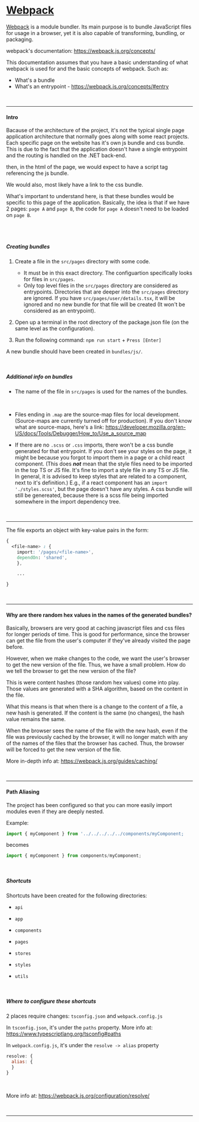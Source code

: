 # [Webpack](https://webpack.js.org/)

[Webpack](https://webpack.js.org/) is a module bundler. Its main purpose is to bundle JavaScript files for usage in a browser, yet it is also capable of transforming, bundling, or packaging.

webpack's documentation: https://webpack.js.org/concepts/

This documentation assumes that you have a basic understanding of what webpack is used for and the basic concepts of webpack. Such as:

- What's a bundle
- What's an entrypoint - https://webpack.js.org/concepts/#entry

<br>

---

#### Intro

Bacause of the architecture of the project, it's not the typical single page application architecture that normally goes along with some react projects. Each specific page on the website has it's own js bundle and css bundle.
This is due to the fact that the application doesn't have a single entrypoint and the routing is handled on the .NET back-end.

then, in the html of the page, we would expect to have a script tag referencing the js bundle.


We would also, most likely have a link to the css bundle.

What's important to understand here, is that these bundles would be specific to this page of the application. Basically, the idea is that if we have 2 pages: `page A` and `page B`, the code for `page A` doesn't need to be loaded on `page B`.

<br>


<br>

##### Creating bundles

1. Create a file in the `src/pages` directory with some code.

   - It must be in this exact directory. The configuartion specifically looks for files in `src/pages`.
   - Only top level files in the `src/pages` directory are considered as entrypoints. Directories that are deeper into the `src/pages` directory are ignored.
     If you have `src/pages/user/details.tsx`, it will be ignored and no new bundle for that file will be created (It won't be considered as an entrypoint).

2. Open up a terminal in the root directory of the package.json file (on the same level as the configuration).

3. Run the following command:
   `npm run start` + `Press [Enter]`

A new bundle should have been created in `bundles/js/`.

<br>

##### Additional info on bundles

- The name of the file in `src/pages` is used for the names of the bundles.

  <br>

- Files ending in `.map` are the source-map files for local development. (Source-maps are currently turned off for production).
  If you don't know what are source-maps, here's a link:
  https://developer.mozilla.org/en-US/docs/Tools/Debugger/How_to/Use_a_source_map
  <br>

- If there are no `.scss` or `.css` imports, there won't be a css bundle generated for that entrypoint.
  If you don't see your styles on the page, it might be because you forgot to import them in a page or a child react component.
  (This does **_not_** mean that the style files need to be imported in the top TS or JS file. It's fine to import a style file in any TS or JS file. In general, it is advised to keep styles that are related to a component, next to it's definition.)
  E.g., if a react component has an `import './styles.scss'`, but the page doesn't have any styles. A css bundle will still be genereated, because there is a scss file being imported somewhere in the import dependency tree.

  <br>

---


The file exports an object with key-value pairs in the form:

```css
{
  <file-name> : {
    import: '/pages/<file-name>',
    dependOn: 'shared',
    },

    ...

}
```

  <br>

---

#### Why are there random hex values in the names of the generated bundles?

Basically, browsers are very good at caching javascript files and css files for longer periods of time.
This is good for performance, since the browser can get the file from the user's computer if they've already visited the page before.

However, when we make changes to the code, we want the user's browser to get the new version of the file. Thus, we have a small problem. How do we tell the browser to get the new version of the file?

This is were content hashes (those random hex values) come into play.
Those values are generated with a SHA algorithm, based on the content in the file.

What this means is that when there is a change to the content of a file, a new hash is generated. If the content is the same (no changes), the hash value remains the same.

When the browser sees the name of the file with the new hash, even if the file was previously cached by the browser, it will no longer match with any of the names of the files that the browser has cached. Thus, the browser will be forced to get the new version of the file.

More in-depth info at:
https://webpack.js.org/guides/caching/

  <br>

---

#### Path Aliasing

The project has been configured so that you can more easily import modules even if they are deeply nested.

Example:

```js
import { myComponent } from '../../../../../components/myComponent;
```

becomes

```js
import { myComponent } from components/myComponent;
```

  <br>

##### Shortcuts

Shortcuts have been created for the following directories:

- `api`
- `app`
- `components`
- `pages`
- `stores`
- `styles`
- `utils`

  <br>

##### Where to configure these shortcuts

2 places require changes: `tsconfig.json` and `webpack.config.js`

In `tsconfig.json`, it's under the `paths` property.
More info at: https://www.typescriptlang.org/tsconfig#paths

In `webpack.config.js`, it's under the `resolve -> alias` property

```js
resolve: {
  alias: {
  }
}
```

  <br>

More info at: https://webpack.js.org/configuration/resolve/

  <br>

---
